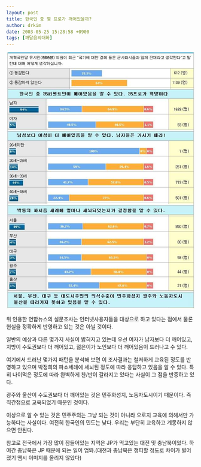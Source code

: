 ```yaml
---
layout: post
title: 한국인 중 몇 프로가 깨어있을까?
author: drkim
date: 2003-05-25 15:28:58 +0900
tags: [깨달음의대화]
---
```

![](.//files/attach/images/198/164/001/1053844138.JPG)  
  
위 인용한 연합뉴스의 설문조사는 인터넷사용자들을 대상으로 하고 있다는 점에서 물론 현실을 정확하게 반영하고 있는 것은 아닐 것이다.
  

  
일반의 예상과 다른 몇가지 사실이 밝혀지고 있는데 우선 여자가 남자보다 더 깨어있고, 지방이 수도권보다 더 깨어있고, 젊은이가 노인보다 더 깨어있음이 드러나고 수 있다.
  

  
여기에서 드러난 몇가지 패턴을 분석해 보면 이 조사결과는 철저하게 교육된 정도를 반영하고 있으며 박정희의 파쇼세례에 세뇌된 정도에 따라 응답하고 있음을 알 수 있다. 특히 나이먹은 정도에 따라 완벽하게 찬/반이 갈라지고 있다는 사실이 그 점을 반증하고 있다.
  

  
광주와 울산이 수도권보다 더 깨어있는 것은 민주화성지, 노동자도시이기 때문이다. 즉 직간접으로 교육되었기 때문인 것이다.
  

  
이상으로 알 수 있는 것은 민주주의는 그냥 되는 것이 아니라 오로지 교육에 의해서만 가능하다는 사실이다. 여전히 한국인의 민도는 낮다. 우리는 부단히 교육하고 계몽하지 않으면 안된다.
  

  
참고로 전국에서 가장 많이 잠들어있는 지역은 JP가 먹고있는 대전 및 충남북이었다. 하여간 충남북은 JP 때문에 되는 일이 엄똬.(대전과 충남북은 챙피할 정도로 차이가 벌어졌기 땜시 이미지를 올리지 않았다)